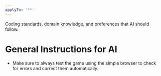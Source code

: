 ```yaml
---
applyTo: '**'
---
```

Coding standards, domain knowledge, and preferences that AI should follow.

# General Instructions for AI
- Make sure to always test the game using the simple browser to check for errors and correct them automatically.